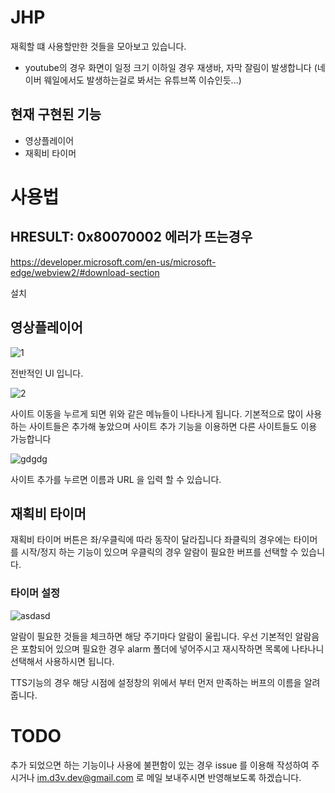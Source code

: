 # JHP

재획할 떄 사용할만한 것들을 모아보고 있습니다.
* youtube의 경우 화면이 일정 크기 이하일 경우 재생바, 자막 잘림이 발생합니다 (네이버 웨일에서도 발생하는걸로 봐서는 유튜브쪽 이슈인듯...)

## 현재 구현된 기능

- 영상플레이어
- 재획비 타이머

# 사용법

## HRESULT: 0x80070002 에러가 뜨는경우

https://developer.microsoft.com/en-us/microsoft-edge/webview2/#download-section

설치

## 영상플레이어

![1](https://github.com/d3vdev/JHP/assets/68425571/47de287b-0afa-4ced-868f-835bce40bb17)

전반적인 UI 입니다.

![2](https://github.com/d3vdev/JHP/assets/68425571/f173b15d-d769-437e-8f3f-695cf8b8702b)

사이트 이동을 누르게 되면 위와 같은 메뉴들이 나타나게 됩니다.
기본적으로 많이 사용하는 사이트들은 추가해 놓았으며 사이트 추가 기능을 이용하면 다른 사이트들도 이용 가능합니다

![gdgdg](https://github.com/d3vdev/JHP/assets/68425571/c5bc6c98-0c7f-4e0c-8416-36df86663dd9)

사이트 추가를 누르면 이름과 URL 을 입력 할 수 있습니다.

## 재획비 타이머

재획비 타이머 버튼은 좌/우클릭에 따라 동작이 달라집니다
좌클릭의 경우에는 타이머를 시작/정지 하는 기능이 있으며 우클릭의 경우 알람이 필요한 버프를 선택할 수 있습니다.

### 타이머 설정

![asdasd](https://github.com/d3vdev/JHP/assets/68425571/716174dc-3719-47de-a28f-26eac429ce2d)

알람이 필요한 것들을 체크하면 해당 주기마다 알람이 울립니다. 
우선 기본적인 알람음은 포함되어 있으며 필요한 경우 alarm 폴더에 넣어주시고 재시작하면 목록에 나타나니 선택해서 사용하시면 됩니다.

TTS기능의 경우 해당 시점에 설정창의 위에서 부터 먼저 만족하는 버프의 이름을 알려줍니다.

# TODO
추가 되었으면 하는 기능이나 사용에 불편함이 있는 경우 issue 를 이용해 작성하여 주시거나 
im.d3v.dev@gmail.com 로 메일 보내주시면 반영해보도록 하겠습니다.
